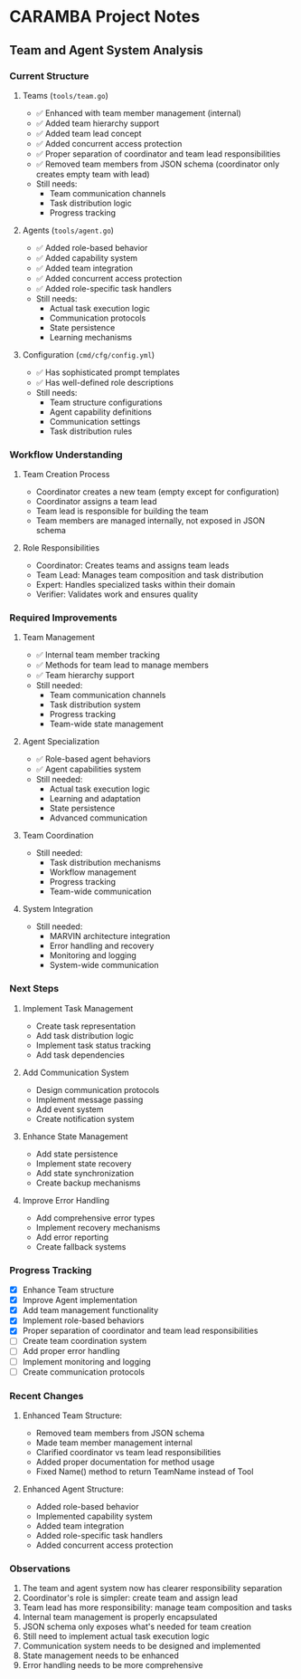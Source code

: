 # CARAMBA Project Notes

## Team and Agent System Analysis

### Current Structure

1. Teams (`tools/team.go`)

   - ✅ Enhanced with team member management (internal)
   - ✅ Added team hierarchy support
   - ✅ Added team lead concept
   - ✅ Added concurrent access protection
   - ✅ Proper separation of coordinator and team lead responsibilities
   - ✅ Removed team members from JSON schema (coordinator only creates empty team with lead)
   - Still needs:
     - Team communication channels
     - Task distribution logic
     - Progress tracking

2. Agents (`tools/agent.go`)

   - ✅ Added role-based behavior
   - ✅ Added capability system
   - ✅ Added team integration
   - ✅ Added concurrent access protection
   - ✅ Added role-specific task handlers
   - Still needs:
     - Actual task execution logic
     - Communication protocols
     - State persistence
     - Learning mechanisms

3. Configuration (`cmd/cfg/config.yml`)
   - ✅ Has sophisticated prompt templates
   - ✅ Has well-defined role descriptions
   - Still needs:
     - Team structure configurations
     - Agent capability definitions
     - Communication settings
     - Task distribution rules

### Workflow Understanding

1. Team Creation Process

   - Coordinator creates a new team (empty except for configuration)
   - Coordinator assigns a team lead
   - Team lead is responsible for building the team
   - Team members are managed internally, not exposed in JSON schema

2. Role Responsibilities
   - Coordinator: Creates teams and assigns team leads
   - Team Lead: Manages team composition and task distribution
   - Expert: Handles specialized tasks within their domain
   - Verifier: Validates work and ensures quality

### Required Improvements

1. Team Management

   - ✅ Internal team member tracking
   - ✅ Methods for team lead to manage members
   - ✅ Team hierarchy support
   - Still needed:
     - Team communication channels
     - Task distribution system
     - Progress tracking
     - Team-wide state management

2. Agent Specialization

   - ✅ Role-based agent behaviors
   - ✅ Agent capabilities system
   - Still needed:
     - Actual task execution logic
     - Learning and adaptation
     - State persistence
     - Advanced communication

3. Team Coordination

   - Still needed:
     - Task distribution mechanisms
     - Workflow management
     - Progress tracking
     - Team-wide communication

4. System Integration
   - Still needed:
     - MARVIN architecture integration
     - Error handling and recovery
     - Monitoring and logging
     - System-wide communication

### Next Steps

1. Implement Task Management

   - Create task representation
   - Add task distribution logic
   - Implement task status tracking
   - Add task dependencies

2. Add Communication System

   - Design communication protocols
   - Implement message passing
   - Add event system
   - Create notification system

3. Enhance State Management

   - Add state persistence
   - Implement state recovery
   - Add state synchronization
   - Create backup mechanisms

4. Improve Error Handling
   - Add comprehensive error types
   - Implement recovery mechanisms
   - Add error reporting
   - Create fallback systems

### Progress Tracking

- [x] Enhance Team structure
- [x] Improve Agent implementation
- [x] Add team management functionality
- [x] Implement role-based behaviors
- [x] Proper separation of coordinator and team lead responsibilities
- [ ] Create team coordination system
- [ ] Add proper error handling
- [ ] Implement monitoring and logging
- [ ] Create communication protocols

### Recent Changes

1. Enhanced Team Structure:

   - Removed team members from JSON schema
   - Made team member management internal
   - Clarified coordinator vs team lead responsibilities
   - Added proper documentation for method usage
   - Fixed Name() method to return TeamName instead of Tool

2. Enhanced Agent Structure:
   - Added role-based behavior
   - Implemented capability system
   - Added team integration
   - Added role-specific task handlers
   - Added concurrent access protection

### Observations

1. The team and agent system now has clearer responsibility separation
2. Coordinator's role is simpler: create team and assign lead
3. Team lead has more responsibility: manage team composition and tasks
4. Internal team management is properly encapsulated
5. JSON schema only exposes what's needed for team creation
6. Still need to implement actual task execution logic
7. Communication system needs to be designed and implemented
8. State management needs to be enhanced
9. Error handling needs to be more comprehensive
